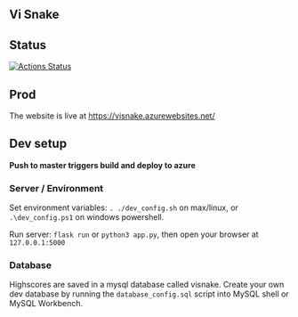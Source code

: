 Vi Snake
----------

## Status
[![Actions Status](https://github.com/christianfosli/visnake/workflows/Python%20package/badge.svg)](https://github.com/christianfosli/visnake/actions)

## Prod

The website is live at
<a href="https://visnake.azurewebsites.net/">
https://visnake.azurewebsites.net/</a>

## Dev setup

**Push to master triggers build and deploy to azure**

### Server / Environment

Set environment variables: `. ./dev_config.sh` on max/linux, or
`.\dev_config.ps1` on windows powershell.

Run server: `flask run` or `python3 app.py`, then open your browser at `127.0.0.1:5000`

### Database

Highscores are saved in a mysql database called visnake. Create your own dev
database by running the `database_config.sql` script into MySQL shell or MySQL
Workbench.
